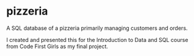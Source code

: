 # pizzeria

A SQL database of a pizzeria primarily managing customers and orders.

I created and presented this for the Introduction to Data and SQL course from Code First Girls as my final project. 
